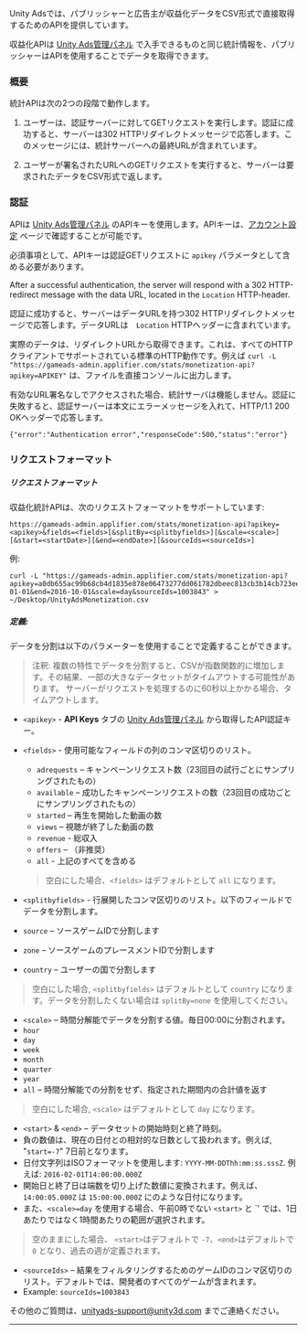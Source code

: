 Unity Adsでは、パブリッシャーと広告主が収益化データをCSV形式で直接取得するためのAPIを提供しています。

収益化APIは [Unity Ads管理パネル][1] で入手できるものと同じ統計情報を、パブリッシャーはAPIを使用することでデータを取得できます。

### 概要
統計APIは次の2つの段階で動作します。

1. ユーザーは、認証サーバーに対してGETリクエストを実行します。認証に成功すると、サーバーは302 HTTPリダイレクトメッセージで応答します。このメッセージには、統計サーバーへの最終URLが含まれています。

2. ユーザーが署名されたURLへのGETリクエストを実行すると、サーバーは要求されたデータをCSV形式で返します。

### 認証
APIは [Unity Ads管理パネル][1] のAPIキーを使用します。APIキーは、[アカウント設定][2] ページで確認することが可能です。

必須事項として、APIキーは認証GETリクエストに `apikey` パラメータとして含める必要があります。

After a successful authentication, the server will respond with a 302 HTTP-redirect message with the data URL, located in the `Location` HTTP-header.

認証に成功すると、サーバーはデータURLを持つ302 HTTPリダイレクトメッセージで応答します。データURLは　`Location` HTTPヘッダーに含まれています。

実際のデータは、リダイレクトURLから取得できます。これは、すべてのHTTPクライアントでサポートされている標準のHTTP動作です。例えば `curl -L "https://gameads-admin.applifier.com/stats/monetization-api?apikey=APIKEY"` は、ファイルを直接コンソールに出力します。

有効なURL署名なしでアクセスされた場合、統計サーバは機能しません。認証に失敗すると、認証サーバーは本文にエラーメッセージを入れて、HTTP/1.1 200 OKヘッダーで応答します。

```
{"error":"Authentication error","responseCode":500,"status":"error"}
```

### リクエストフォーマット

##### リクエストフォーマット

収益化統計APIは、次のリクエストフォーマットをサポートしています:

```
https://gameads-admin.applifier.com/stats/monetization-api?apikey=<apikey>&fields=<fields>[&splitBy=<splitbyfields>][&scale=<scale>][&start=<startDate>][&end=<endDate>][&sourceIds=<sourceIds>]
```

例:

```
curl -L "https://gameads-admin.applifier.com/stats/monetization-api?apikey=a0db655ac99b68cb4d1835e878e06473277dd061782dbeec813cb3b14cb723ee&splitBy=zone,country&fields=adrequests,available,views,revenue&start=2016-01-01&end=2016-10-01&scale=day&sourceIds=1003843" > ~/Desktop/UnityAdsMonetization.csv
```

##### 定義:
データを分割は以下のパラメーターを使用することで定義することができます。

> 注釈: 複数の特性でデータを分割すると、CSVが指数関数的に増加します。その結果、一部の大きなデータセットがタイムアウトする可能性があります。
> サーバーがリクエストを処理するのに60秒以上かかる場合、タイムアウトします。

- `<apikey>` - **API Keys** タブの [Unity Ads管理パネル][1] から取得したAPI認証キー。

- `<fields>` - 使用可能なフィールドの列のコンマ区切りのリスト。
  - `adrequests` – キャンペーンリクエスト数（23回目の試行ごとにサンプリングされたもの）
  - `available` – 成功したキャンペーンリクエストの数（23回目の成功ごとにサンプリングされたもの）
  - `started` – 再生を開始した動画の数
  - `views` – 視聴が終了した動画の数
  - `revenue` - 総収入
  - `offers` – （非推奨）
  - `all` - 上記のすべてを含める
  > 空白にした場合、`<fields>` はデフォルトとして `all` になります。

- `<splitbyfields>` - 行展開したコンマ区切りのリスト。以下のフィールドでデータを分割します。
 - `source` – ソースゲームIDで分割します
 - `zone` – ソースゲームのプレースメントIDで分割します
 - `country` – ユーザーの国で分割します
 > 空白にした場合, `<splitbyfields>` はデフォルトとして `country` になります。データを分割したくない場合は `splitBy=none` を使用してください。

- `<scale>` – 時間分解能でデータを分割する値。毎日00:00に分割されます。
 - `hour`
 - `day`
 - `week`
 - `month`
 - `quarter`
 - `year`
 - `all` – 時間分解能での分割をせず、指定された期間内の合計値を返す
 > 空白にした場合, `<scale>` はデフォルトとして `day` になります。

- `<start>` & `<end>` – データセットの開始時刻と終了時刻。
 - 負の数値は、現在の日付との相対的な日数として扱われます。例えば, "`start=-7`" 7日前となります。
 - 日付文字列はISOフォーマットを使用します: `YYYY-MM-DDThh:mm:ss.sssZ`. 例えば: `2016-02-01T14:00:00.000Z`
 - 開始日と終了日は端数を切り上げた数値に変換されます。例えば、`14:00:05.000Z` は `15:00:00.000Z` にのような日付になります。
 - また、`<scale>=day` を使用する場合、午前0時でない `<start>` と `<end>' では、1日あたりではなく1時間あたりの範囲が選択されます。
 > 空のままにした場合、 `<start>`はデフォルトで `-7`、` <end> `はデフォルトで` 0` となり、過去の週が定義されます。

- `<sourceIds>` – 結果をフィルタリングするためのゲームIDのコンマ区切りのリスト。デフォルトでは、開発者のすべてのゲームが含まれます。
 - Example: `sourceIds=1003843`

その他のご質問は、unityads-support@unity3d.com までご連絡ください。

---

[1]:https://dashboard.unityads.unity3d.com
[2]:https://unityads.unity3d.com/admin/#/account/settings
